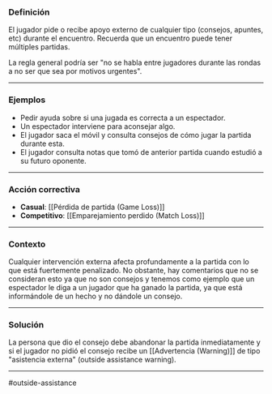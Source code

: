 ### Definición
El jugador pide o recibe apoyo externo de cualquier tipo (consejos, apuntes, etc) durante el encuentro. Recuerda que un encuentro puede tener múltiples partidas.

La regla general podría ser "no se habla entre jugadores durante las rondas a no ser que sea por motivos urgentes".

---
### Ejemplos
- Pedir ayuda sobre si una jugada es correcta a un espectador.
- Un espectador interviene para aconsejar algo.
- El jugador saca el móvil y consulta consejos de cómo jugar la partida durante esta.
- El jugador consulta notas que tomó de anterior partida cuando estudió a su futuro oponente.

---
### Acción correctiva

- **Casual**: [[Pérdida de partida (Game Loss)]]
- **Competitivo**: [[Emparejamiento perdido (Match Loss)]]

---
### Contexto
Cualquier intervención externa afecta profundamente a la partida con lo que está fuertemente penalizado. No obstante, hay comentarios que no se consideran esto ya que no son consejos y tenemos como ejemplo que un espectador le diga a un jugador que ha ganado la partida, ya que está informándole de un hecho y no dándole un consejo.

---
### Solución
La persona que dio el consejo debe abandonar la partida inmediatamente y si el jugador no pidió el consejo recibe un [[Advertencia (Warning)]] de tipo "asistencia externa" (outside assistance warning).

---
#outside-assistance